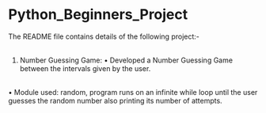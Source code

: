 # Python_Beginners_Project
The README file contains details of the following project:-
<br>
<br>
1. Number Guessing Game:
•	Developed a Number Guessing Game between the intervals given by the user.
<br>
•	Module used: random, program runs on an infinite while loop until the user guesses the random number also printing its number of attempts.
